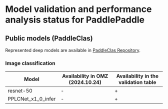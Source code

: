 # Model validation and performance analysis status for PaddlePaddle

## Public models (PaddleClas)

Represented deep models are available in [PaddleClas Repository][pcr].

### Image classification

Model | Availability in OMZ (2024.10.24) | Availability in the validation table |
-|-|-|
resnet-50|-|+|
PPLCNet_x1_0_infer|-|+|

<!-- LINKS -->
[pcr]: https://github.com/PaddlePaddle/PaddleClas/blob/release/2.5.2/docs/en/models/index.rst
